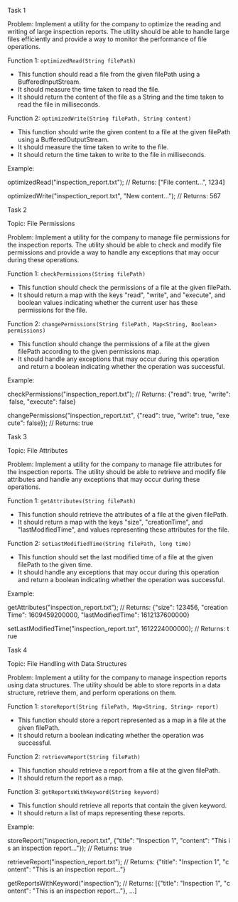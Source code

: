 Task 1

Problem: Implement a utility for the company to optimize the reading and writing of large inspection reports. The utility should be able to handle large files efficiently and provide a way to monitor the performance of file operations.

Function 1: `optimizedRead(String filePath)`

- This function should read a file from the given filePath using a BufferedInputStream.
- It should measure the time taken to read the file.
- It should return the content of the file as a String and the time taken to read the file in milliseconds.

Function 2: `optimizedWrite(String filePath, String content)`

- This function should write the given content to a file at the given filePath using a BufferedOutputStream.
- It should measure the time taken to write to the file.
- It should return the time taken to write to the file in milliseconds.

Example:

optimizedRead("inspection_report.txt"); // Returns: ["File content...", 1234]

optimizedWrite("inspection_report.txt", "New content..."); // Returns: 567

Task 2

Topic: File Permissions

Problem: Implement a utility for the company to manage file permissions for the inspection reports. The utility should be able to check and modify file permissions and provide a way to handle any exceptions that may occur during these operations.

Function 1: `checkPermissions(String filePath)`

- This function should check the permissions of a file at the given filePath.
- It should return a map with the keys "read", "write", and "execute", and boolean values indicating whether the current user has these permissions for the file.

Function 2: `changePermissions(String filePath, Map<String, Boolean> permissions)`

- This function should change the permissions of a file at the given filePath according to the given permissions map.
- It should handle any exceptions that may occur during this operation and return a boolean indicating whether the operation was successful.

Example:

checkPermissions("inspection_report.txt"); // Returns: {"read": true, "write": false, "execute": false}

changePermissions("inspection_report.txt", {"read": true, "write": true, "execute": false}); // Returns: true

Task 3

Topic: File Attributes

Problem: Implement a utility for the company to manage file attributes for the inspection reports. The utility should be able to retrieve and modify file attributes and handle any exceptions that may occur during these operations.

Function 1: `getAttributes(String filePath)`

- This function should retrieve the attributes of a file at the given filePath.
- It should return a map with the keys "size", "creationTime", and "lastModifiedTime", and values representing these attributes for the file.

Function 2: `setLastModifiedTime(String filePath, long time)`

- This function should set the last modified time of a file at the given filePath to the given time.
- It should handle any exceptions that may occur during this operation and return a boolean indicating whether the operation was successful.

Example:

getAttributes("inspection_report.txt"); // Returns: {"size": 123456, "creationTime": 1609459200000, "lastModifiedTime": 1612137600000}

setLastModifiedTime("inspection_report.txt", 1612224000000); // Returns: true

Task 4

Topic: File Handling with Data Structures

Problem: Implement a utility for the company to manage inspection reports using data structures. The utility should be able to store reports in a data structure, retrieve them, and perform operations on them.

Function 1: `storeReport(String filePath, Map<String, String> report)`

- This function should store a report represented as a map in a file at the given filePath.
- It should return a boolean indicating whether the operation was successful.

Function 2: `retrieveReport(String filePath)`

- This function should retrieve a report from a file at the given filePath.
- It should return the report as a map.

Function 3: `getReportsWithKeyword(String keyword)`

- This function should retrieve all reports that contain the given keyword.
- It should return a list of maps representing these reports.

Example:

storeReport("inspection_report.txt", {"title": "Inspection 1", "content": "This is an inspection report..."}); // Returns: true

retrieveReport("inspection_report.txt"); // Returns: {"title": "Inspection 1", "content": "This is an inspection report..."}

getReportsWithKeyword("inspection"); // Returns: [{"title": "Inspection 1", "content": "This is an inspection report..."}, ...]
